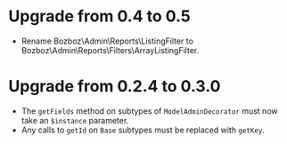 # Upgrade from 0.4 to 0.5

- Rename Bozboz\Admin\Reports\ListingFilter to Bozboz\Admin\Reports\Filters\ArrayListingFilter.

# Upgrade from 0.2.4 to 0.3.0

- The `getFields` method on subtypes of `ModelAdminDecorator` must now take an `$instance` parameter.
- Any calls to `getId` on `Base` subtypes must be replaced with `getKey`.
